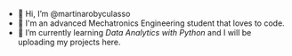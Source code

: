 - 👋 Hi, I’m @martinarobyculasso
- 📕 I'm an advanced Mechatronics Engineering student that loves to code.
- 🌱 I’m currently learning _Data Analytics with Python_ and I will be uploading my projects here.

<!---
martinarobyculasso/martinarobyculasso is a ✨ special ✨ repository because its `README.md` (this file) appears on your GitHub profile.
You can click the Preview link to take a look at your changes.
--->
